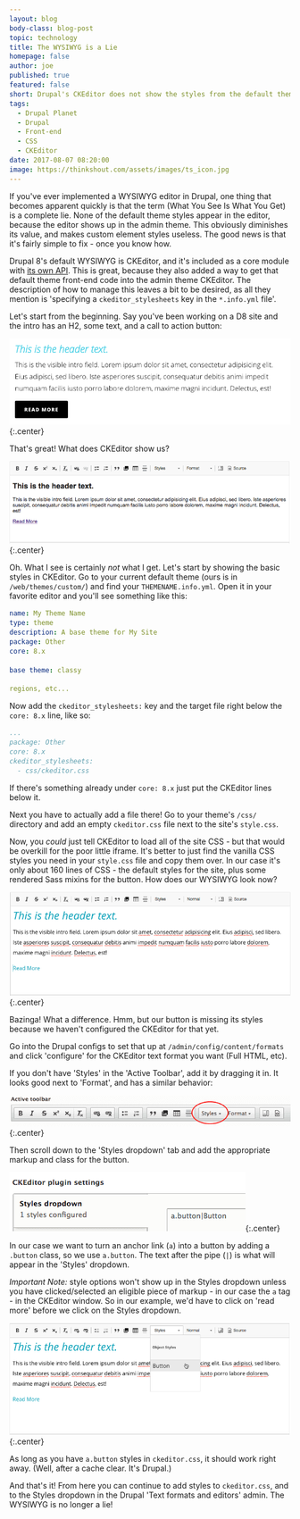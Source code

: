 ```yaml
---
layout: blog
body-class: blog-post
topic: technology
title: The WYSIWYG is a Lie
homepage: false
author: joe
published: true
featured: false
short: Drupal's CKEditor does not show the styles from the default theme. Let's fix that and make WYSIWYG true again.
tags:
  - Drupal Planet
  - Drupal
  - Front-end
  - CSS
  - CKEditor
date: 2017-08-07 08:20:00
image: https://thinkshout.com/assets/images/ts_icon.jpg
---
```


If you've ever implemented a WYSIWYG editor in Drupal, one thing that becomes apparent quickly is that the term (What You See Is What You Get) is a complete lie. None of the default theme styles appear in the editor, because the editor shows up in the admin theme. This obviously diminishes its value, and makes custom element styles useless. The good news is that it's fairly simple to fix - once you know how.

Drupal 8's default WYSIWYG is CKEditor, and it's included as a core module with [its own API](https://www.drupal.org/docs/8/api/ckeditor-api/overview). This is great, because they also added a way to get that default theme front-end code into the admin theme CKEditor. The description of how to manage this leaves a bit to be desired, as all they mention is 'specifying a `ckeditor_stylesheets` key in the `*.info.yml` file'.

Let's start from the beginning. Say you've been working on a D8 site and the intro has an H2, some text, and a call to action button:

![intro1.png](/assets/images/blog/intro1.png){:.center}

That's great! What does CKEditor show us?

![intro2.png](/assets/images/blog/intro2.png){:.center}

Oh. What I see is certainly *not* what I get. Let's start by showing the basic styles in CKEditor. Go to your current default theme (ours is in `/web/themes/custom/`) and find your `THEMENAME.info.yml`. Open it in your favorite editor and you'll see something like this:

~~~yaml
name: My Theme Name
type: theme
description: A base theme for My Site
package: Other
core: 8.x

base theme: classy

regions, etc...
~~~

Now add the `ckeditor_stylesheets:` key and the target file right below the `core: 8.x` line, like so:

~~~yaml
...
package: Other
core: 8.x
ckeditor_stylesheets:
  - css/ckeditor.css
~~~

If there's something already under `core: 8.x` just put the CKEditor lines below it.

Next you have to actually add a file there! Go to your theme's `/css/` directory and add an empty `ckeditor.css` file next to the site's `style.css`.

Now, you *could* just tell CKEditor to load all of the site CSS - but that would be overkill for the poor little iframe. It's better to just find the vanilla CSS styles you need in your `style.css` file and copy them over. In our case it's only about 160 lines of CSS - the default styles for the site, plus some rendered Sass mixins for the button. How does our WYSIWYG look now?

![intro3.png](/assets/images/blog/intro3.png){:.center}

Bazinga! What a difference. Hmm, but our button is missing its styles because we haven't configured the CKEditor for that yet.

Go into the Drupal configs to set that up at `/admin/config/content/formats` and click 'configure' for the CKEditor text format you want (Full HTML, etc).

If you don't have 'Styles' in the 'Active Toolbar', add it by dragging it in. It looks good next to 'Format', and has a similar behavior:

![ckedit1.png](/assets/images/blog/ckedit1.png){:.center}

Then scroll down to the 'Styles dropdown' tab and add the appropriate markup and class for the button.

![ckedit2.png](/assets/images/blog/ckedit2.png){:.center}

In our case we want to turn an anchor link (`a`) into a button by adding a `.button` class, so we use `a.button`. The text after the pipe (`|`) is what will appear in the 'Styles' dropdown.

_Important Note:_ style options won't show up in the Styles dropdown unless you have clicked/selected an eligible piece of markup - in our case the `a` tag - in the CKEditor window. So in our example, we'd have to click on 'read more' before we click on the Styles dropdown.

![ckedit5.gif](/assets/images/blog/ckedit5.gif){:.center}

As long as you have `a.button` styles in `ckeditor.css`, it should work right away. (Well, after a cache clear. It's Drupal.)

And that's it! From here you can continue to add styles to `ckeditor.css`, and to the Styles dropdown in the Drupal 'Text formats and editors' admin. The WYSIWYG is no longer a lie!

